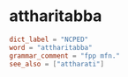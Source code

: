 # attharitabba

``` toml
dict_label = "NCPED"
word = "attharitabba"
grammar_comment = "fpp mfn."
see_also = ["attharati"]
```

